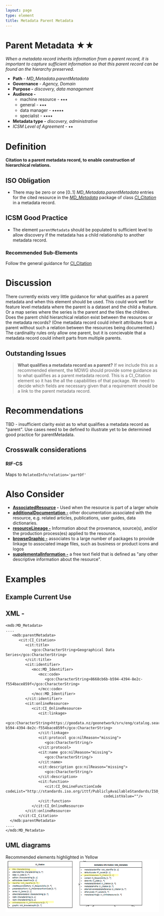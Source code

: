 ```yaml
---
layout: page
type: element
title: Metadata Parent Metadata
---
```

#  Parent Metadata ★★
*When a metadata record inherits information from a parent record, it is important to capture sufficient information so that this parent record can be found an the hierarchy preserved.*

- **Path** - *MD_Metadata.parentMetadata*
- **Governance** -  *Agency, Domain*
- **Purpose -** *discovery, data management*
- **Audience -** 
  - machine resource - ⭑⭑⭑
  - general - ⭑⭑⭑
  - data manager - ⭑⭑⭑⭑⭑
  - specialist - ⭑⭑⭑⭑
- **Metadata type -** *discovery, administrative*
- *ICSM Level of Agreement* - ⭑⭑

# Definition 
**Citation to a parent metadata record, to enable construction of hierarchical relations.**

## ISO Obligation 
- There may be zero or one [0..1] *MD_Metadata.parentMetadata* entries for the cited resource in the  *[MD_Metadata](./class-MD_Metadata)* package of class *[CI_Citation](https://./class-CI_Citation)* in a metadata record.

## ICSM Good Practice  
- The element `parentMetadata` should be populated to sufficient level to allow discovery if the metadata has a child relationship to another metadata record.

### Recommended Sub-Elements   
Follow the general guidance for [CI_Citation](./class-CI_Citation)

# Discussion 
There currently exists very little guidance for what qualifies as a parent metadata and when this element should be used. This could work well for feature level metadata where the parent is a dataset and the child a feature. Or a map series where the series is the parent and the tiles the children. Does the parent child hierarchical relation exist between the resources or the metadata records? (One metadata record could inherit attributes from a parent without such a relation between the resources being documented.)
The cardinality rules only allow one parent, but it is concievable that a metadata record could inherit parts from multiple  parents.

## Outstanding Issues
> **What qualifies a metadata record as a parent?**
If we include this as a recommended element, the MDWG should provide some guidance as to what qualifies as a parent metadata record. This is a CI_Citation element so it has the all the capabilities of that package. We need to decide which fields are necessary given that a requirement should be a link to the parent metadata record.


# Recommendations 
TBD - insufficient clarity exist as to what qualifies a metadata record as "parent". Use cases need to be defined to illustrate yet to be determined good practice for parentMetadata.

## Crosswalk considerations

### RIF-CS
Maps to `RelatedInfo/relation='partOf'`

# Also Consider
- **[AssociatedResource](./AssociatedResources) -** Used when the resource is part of a larger whole
- **[additionalDocumentation -](./AdditionalDocs)**  other documentation associated with the resource, e.g. related articles, publications, user guides, data dictionaries.
- **[resourceLineage -](./ResourceLineage)** Information about the provenance, source(s), and/or the production process(es) applied to the resource.
- **[browseGraphic -](./BrowseGraphic)**  associates to a large number of packages to provide linkage to associated image files, such as business or product icons and logos
- **[supplementalInformation -](https://www.isotc211.org/hmmg/HTML/ConceptualModels/index.htm?goto=1:12:2:4095)**   a free text field that is defined as "any other descriptive information about the resource". 


# Examples

## Example Current Use

## XML -
```
<mdb:MD_Metadata>
....
   <mdb:parentMetadata>
      <cit:CI_Citation>
         <cit:title>
            <gco:CharacterString>Geographical Data Series</gco:CharacterString>
         </cit:title>
         <cit:identifier>
            <mcc:MD_Identifier>
               <mcc:code>
                  <gco:CharacterString>8668cb6b-b594-4394-8e2c-f554bace859f</gco:CharacterString>
               </mcc:code>
            </mcc:MD_Identifier>
         </cit:identifier>
         <cit:onlineResource>
            <cit:CI_OnlineResource>
               <cit:linkage>
                  <gco:CharacterString>https://geodata.nz/geonetwork/srv/eng/catalog.search#/metadata/8668cb6b-b594-4394-8e2c-f554bace859f</gco:CharacterString>
               </cit:linkage>
               <cit:protocol gco:nilReason="missing">
                  <gco:CharacterString/>
               </cit:protocol>
               <cit:name gco:nilReason="missing">
                  <gco:CharacterString/>
               </cit:name>
               <cit:description gco:nilReason="missing">
                  <gco:CharacterString/>
               </cit:description>
               <cit:function>
                  <cit:CI_OnLineFunctionCode codeList="http://standards.iso.org/ittf/PubliclyAvailableStandards/ISO_19139_Schemas/resources/codelist/ML_gmxCodelists.xml#CI_OnLineFunctionCode"
                                             codeListValue=""/>
               </cit:function>
            </cit:CI_OnlineResource>
         </cit:onlineResource>
      </cit:CI_Citation>
  </mdb:parentMetadata>
....
</mdb:MD_Metadata>
```

## UML diagrams
Recommended elements highlighted in Yellow
![ParentMetadata](../images/ParentMetadataUML.png)
